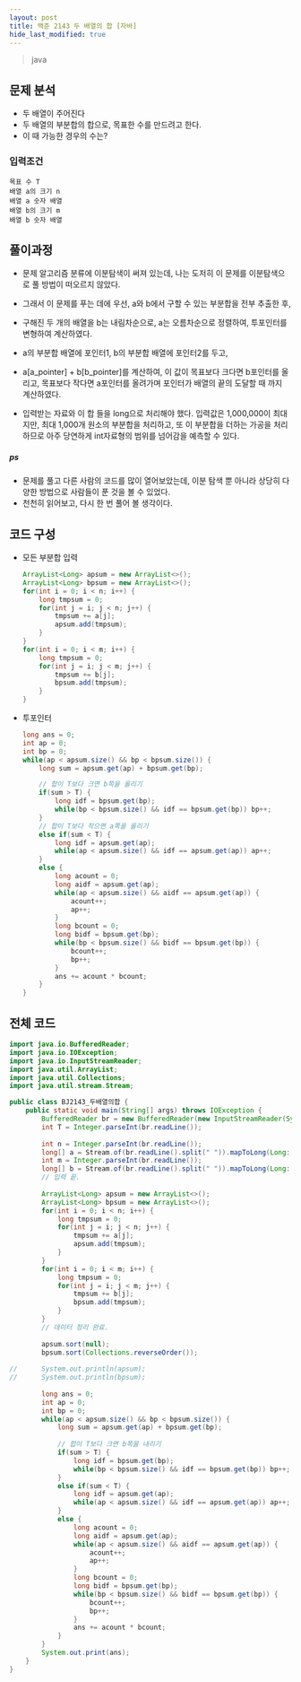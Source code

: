 ```yaml
---
layout: post
title: 백준 2143 두 배열의 합 [자바]
hide_last_modified: true
---
```


> java

## 문제 분석

- 두 배열이 주어진다
- 두 배열의 부분합의 합으로, 목표한 수를 만드려고 한다.
- 이 때 가능한 경우의 수는?



### 입력조건

```
목표 수 T
배열 a의 크기 n
배열 a 숫자 배열
배열 b의 크기 m
배열 b 숫자 배열
```



## 풀이과정

- 문제 알고리즘 분류에 이분탐색이 써져 있는데, 나는 도저히 이 문제를 이분탐색으로 풀 방법이 떠오르지 않았다.
- 그래서 이 문제를 푸는 데에 우선, a와 b에서 구할 수 있는 부분합을 전부 추출한 후,
- 구해진 두 개의 배열을 b는 내림차순으로, a는 오름차순으로 정렬하여, 투포인터를 변형하여 계산하였다.
- a의 부분합 배열에 포인터1, b의 부분합 배열에 포인터2를 두고,
- a[a_pointer] + b[b_pointer]를 계산하여, 이 값이 목표보다 크다면 b포인터를 올리고, 목표보다 작다면 a포인터를 올려가며 포인터가 배열의 끝의 도달할 때 까지 계산하였다.



- 입력받는 자료와 이 합 들을 long으로 처리해야 했다. 입력값은 1,000,000이 최대지만, 최대 1,000개 원소의 부분합을 처리하고, 또 이 부분합을 더하는 가공을 처리하므로 아주 당연하게 int자료형의 범위를 넘어감을 예측할 수 있다.

##### ps

- 문제를 풀고 다른 사람의 코드를 많이 열어보았는데, 이분 탐색 뿐 아니라 상당히 다양한 방법으로 사람들이 푼 것을 볼 수 있었다.
- 천천히 읽어보고, 다시 한 번 풀어 볼 생각이다.



## 코드 구성

- 모든 부분합 입력

  ```java
  ArrayList<Long> apsum = new ArrayList<>();
  ArrayList<Long> bpsum = new ArrayList<>();
  for(int i = 0; i < n; i++) {
      long tmpsum = 0;
      for(int j = i; j < n; j++) {
          tmpsum += a[j];
          apsum.add(tmpsum);
      }
  }
  for(int i = 0; i < m; i++) {
      long tmpsum = 0;
      for(int j = i; j < m; j++) {
          tmpsum += b[j];
          bpsum.add(tmpsum);
      }
  }
  ```
  
- 투포인터

  ```java
  long ans = 0;
  int ap = 0;
  int bp = 0;
  while(ap < apsum.size() && bp < bpsum.size()) {
      long sum = apsum.get(ap) + bpsum.get(bp);
  
      // 합이 T보다 크면 b쪽을 올리기
      if(sum > T) {
          long idf = bpsum.get(bp);
          while(bp < bpsum.size() && idf == bpsum.get(bp)) bp++;
      }
      // 합이 T보다 작으면 a쪽을 올리기
      else if(sum < T) {
          long idf = apsum.get(ap);
          while(ap < apsum.size() && idf == apsum.get(ap)) ap++;
      }
      else {
          long acount = 0;
          long aidf = apsum.get(ap);
          while(ap < apsum.size() && aidf == apsum.get(ap)) {
              acount++;
              ap++;
          }
          long bcount = 0;
          long bidf = bpsum.get(bp);
          while(bp < bpsum.size() && bidf == bpsum.get(bp)) {
              bcount++;
              bp++;
          }
          ans += acount * bcount;
      }
  }
  ```
  
  



## 전체 코드

```java
import java.io.BufferedReader;
import java.io.IOException;
import java.io.InputStreamReader;
import java.util.ArrayList;
import java.util.Collections;
import java.util.stream.Stream;

public class BJ2143_두배열의합 {
	public static void main(String[] args) throws IOException {
		BufferedReader br = new BufferedReader(new InputStreamReader(System.in));
		int T = Integer.parseInt(br.readLine());
		
		int n = Integer.parseInt(br.readLine());
		long[] a = Stream.of(br.readLine().split(" ")).mapToLong(Long::parseLong).toArray();
		int m = Integer.parseInt(br.readLine());
		long[] b = Stream.of(br.readLine().split(" ")).mapToLong(Long::parseLong).toArray();
		// 입력 끝.
		
		ArrayList<Long> apsum = new ArrayList<>();
		ArrayList<Long> bpsum = new ArrayList<>();
		for(int i = 0; i < n; i++) {
			long tmpsum = 0;
			for(int j = i; j < n; j++) {
				tmpsum += a[j];
				apsum.add(tmpsum);
			}
		}
		for(int i = 0; i < m; i++) {
			long tmpsum = 0;
			for(int j = i; j < m; j++) {
				tmpsum += b[j];
				bpsum.add(tmpsum);
			}
		}
		// 데이터 정리 완료.
		
		apsum.sort(null);
		bpsum.sort(Collections.reverseOrder());
		
//		System.out.println(apsum);
//		System.out.println(bpsum);
		
		long ans = 0;
		int ap = 0;
		int bp = 0;
		while(ap < apsum.size() && bp < bpsum.size()) {
			long sum = apsum.get(ap) + bpsum.get(bp);
			
			// 합이 T보다 크면 b쪽을 내리기
			if(sum > T) {
				long idf = bpsum.get(bp);
				while(bp < bpsum.size() && idf == bpsum.get(bp)) bp++;
			}
			else if(sum < T) {
				long idf = apsum.get(ap);
				while(ap < apsum.size() && idf == apsum.get(ap)) ap++;
			}
			else {
				long acount = 0;
				long aidf = apsum.get(ap);
				while(ap < apsum.size() && aidf == apsum.get(ap)) {
					acount++;
					ap++;
				}
				long bcount = 0;
				long bidf = bpsum.get(bp);
				while(bp < bpsum.size() && bidf == bpsum.get(bp)) {
					bcount++;
					bp++;
				}
				ans += acount * bcount;
			}
		}
		System.out.print(ans);
	}
}

```

